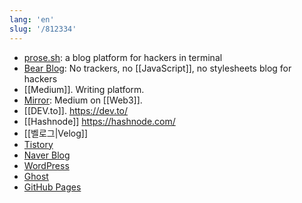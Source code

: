 ```yaml
---
lang: 'en'
slug: '/812334'
---
```


- [prose.sh](https://prose.sh/): a blog platform for hackers in terminal
- [Bear Blog](https://bearblog.dev/): No trackers, no [[JavaScript]], no stylesheets blog for hackers
- [[Medium]]. Writing platform.
- [Mirror](https://mirror.xyz/): Medium on [[Web3]].
- [[DEV.to]]. https://dev.to/
- [[Hashnode]] https://hashnode.com/
- [[벨로그|Velog]]
- [Tistory](https://www.tistory.com/)
- [Naver Blog](https://blog.naver.com)
- [WordPress](https://wordpress.org/)
- [Ghost](https://ghost.org/)
- [GitHub Pages](https://pages.github.com/)
